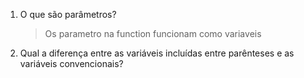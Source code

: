 1. O que são parâmetros?

    > Os parametro na function funcionam como variaveis

2. Qual a diferença entre as variáveis incluídas entre parênteses e as variáveis
   convencionais?
    >
